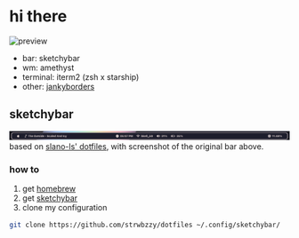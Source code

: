 # hi there
![preview](https://github.com/strwbzzy/dotfiles/blob/caf62dca415ee6a7b732eb3887193687a6ca8bdc/image/preview.png)
- bar: sketchybar
- wm: amethyst
- terminal: iterm2 (zsh x starship)
- other: [jankyborders](https://github.com/FelixKratz/JankyBorders)
## sketchybar
![original bar](.config/sketchybar/screenshot.png)
based on [slano-ls' dotfiles](https://github.com/slano-ls/SketchyBar), with screenshot of the original bar above.
### how to
1. get [homebrew](https://brew.sh)
2. get [sketchybar](https://github.com/FelixKratz/SketchyBar)
3. clone my configuration
```bash
git clone https://github.com/strwbzzy/dotfiles ~/.config/sketchybar/
```